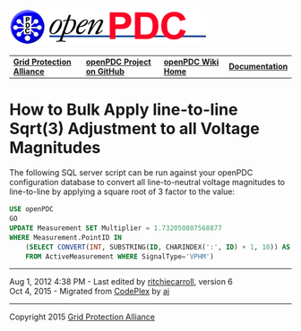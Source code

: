 [![The Open Source Phasor Data Concentrator](openPDC_Logo.png)](openPDC_Home.md)

|   |   |   |   |
|---|---|---|---|
| **[Grid Protection Alliance](http://www.gridprotectionalliance.org)** | **[openPDC Project on GitHub](https://github.com/GridProtectionAlliance/openPDC)** | **[openPDC Wiki Home](openPDC_Home.md)** | **[Documentation](openPDC_Documentation_Home.md)** |

# How to Bulk Apply line-to-line Sqrt(3) Adjustment to all Voltage Magnitudes

The following SQL server script can be run against your openPDC configuration database to convert all line-to-neutral voltage magnitudes to line-to-line by applying a square root of 3 factor to the value:

```sql
USE openPDC
GO
UPDATE Measurement SET Multiplier = 1.732050807568877 
WHERE Measurement.PointID IN
    (SELECT CONVERT(INT, SUBSTRING(ID, CHARINDEX(':', ID) + 1, 10)) AS PointID
    FROM ActiveMeasurement WHERE SignalType='VPHM')
```

---

Aug 1, 2012 4:38 PM - Last edited by [ritchiecarroll](https://github.com/ritchiecarroll), version 6  
Oct 4, 2015 - Migrated from [CodePlex](http://openpdc.codeplex.com/wikipage?title=Bulk%20apply%20line-to-line%20Sqrt%283%29%20adjustment%20to%20all%20voltage%20magnitudes) by [aj](https://github.com/ajstadlin)

---

Copyright 2015 [Grid Protection Alliance](http://www.gridprotectionalliance.org)